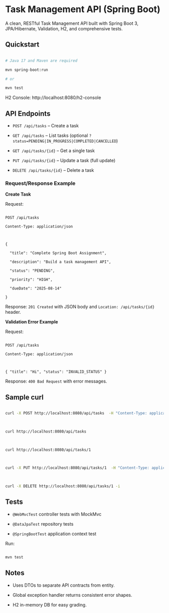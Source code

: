 # Task Management API (Spring Boot)

 

A clean, RESTful Task Management API built with Spring Boot 3, JPA/Hibernate, Validation, H2, and comprehensive tests.

 

## Quickstart

 

```bash

# Java 17 and Maven are required

mvn spring-boot:run

# or

mvn test

```

 

H2 Console: http://localhost:8080/h2-console

 

## API Endpoints

 

- `POST /api/tasks` – Create a task

- `GET /api/tasks` – List tasks (optional `?status=PENDING|IN_PROGRESS|COMPLETED|CANCELLED`)

- `GET /api/tasks/{id}` – Get a single task

- `PUT /api/tasks/{id}` – Update a task (full update)

- `DELETE /api/tasks/{id}` – Delete a task

 

### Request/Response Example

 

**Create Task**

 

Request:

```http

POST /api/tasks

Content-Type: application/json

 

{

  "title": "Complete Spring Boot Assignment",

  "description": "Build a task management API",

  "status": "PENDING",

  "priority": "HIGH",

  "dueDate": "2025-08-14"

}

```

 

Response: `201 Created` with JSON body and `Location: /api/tasks/{id}` header.

 

**Validation Error Example**

 

Request:

```http

POST /api/tasks

Content-Type: application/json

 

{ "title": "Hi", "status": "INVALID_STATUS" }

```

 

Response: `400 Bad Request` with error messages.

 

## Sample curl

 

```bash

curl -X POST http://localhost:8080/api/tasks  -H "Content-Type: application/json"  -d '{"title":"Complete Spring Boot Assignment","description":"Build a task management API","status":"PENDING","priority":"HIGH","dueDate":"2025-08-14"}'

 

curl http://localhost:8080/api/tasks

 

curl http://localhost:8080/api/tasks/1

 

curl -X PUT http://localhost:8080/api/tasks/1  -H "Content-Type: application/json"  -d '{"title":"Updated","description":"Updated desc","status":"IN_PROGRESS","priority":"MEDIUM","dueDate":"2025-08-20"}'

 

curl -X DELETE http://localhost:8080/api/tasks/1 -i

```

 

## Tests

 

- `@WebMvcTest` controller tests with MockMvc

- `@DataJpaTest` repository tests

- `@SpringBootTest` application context test

 

Run:

```bash

mvn test

```

 

## Notes

 

- Uses DTOs to separate API contracts from entity.

- Global exception handler returns consistent error shapes.

- H2 in-memory DB for easy grading.

```

